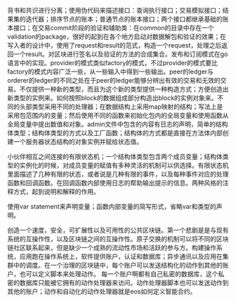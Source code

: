 背书和共识进行分离；使用伪代码来描述接口：查询执行接口；交易模拟接口；结果集的迭代器；排序节点的账本；普通节点的账本接口；两个接口都继承基础的账本接口；在交易commit阶段的验证和辅助类：在common的目录中存在一个validation的package，很好的起到在各个地方启动对数据解包和验证的效果；在写入者的设计中，使用了request和result的范式，构造一个request，处理之后返回一个result。对区块进行签名以及验证的方法的合成集合。发布和订阅模式在go语言中的实现。provider的模式类似factory的模式，不过provider的模式要比factory的模式内容广泛一些，从一些输入中得到一些输出。peer的ledger与orderer的ledger的不同之处在于peer的ledger能够分辨出有效的交易和无效的交易。不仅提供一种新的类型，而且为这个新的类型提供一种构造方式；方便创造出新类型的实例来。如何按照block的数据组成部分构造出block的实例对象来。不同的头部类型采用不同的处理器；在数据结构上采用map映射的结构；写法上是采用包范围内的变量；然后使用不同的函数来初始化包内的全局变量和使用函数从全局变量中提出数值和对象。admin文件中包含的内容有日志的声明，简单的结构体类型；结构体类型的方式以及工厂函数；结构体的方式都是直接在方法体内部创建一个服务器状态结构的对象实例并赋给状态值。

小伙伴相互之间连接的有限状态机；一个结构体类型包含两个成员变量；结构体类型的实例化的时候，对成员变量的赋值有多种灵活的机制可以供选择。有限状态机里面描述了几种有限的状态，或者说是几种有限的事件，以及每种事件对应的处理函数和回调函数。在回调函数内部使用日志的帮助输出提示的信息。两种风格的注释方式，起到说明和解释的作用。

使用var statement来声明变量；函数内部变量的简写形式，省略var和类型的声明。

创造一个速度，安全，可扩展性以及可用性的公共区块链。第一个悲剧是是与现有系统的互操作性，以及区块链之间的互操作性。原子交换的机制可以将不同的区块链社区联系起来，但是缺少一个成熟的流动性市场和活跃的参与方。构建操作系统，应用跑在操作系统上，软件提供账户，认证和数据库；异步通讯以及应用在集群中的调度。在一个治理的区块链中，每个账户可以发送结构化的动作到其他的账户，也可以定义脚本来处理动作。 每一个账户啊都有自己私密的数据库，这个私密的数据库只能被它拥有的动作处理器来访问。动作处理器脚本也可以发送动作到其他的账户；动作和自动化的动作处理器就是eos如何定义智能合约。

